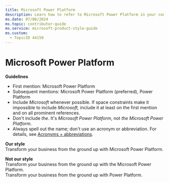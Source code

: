 ```yaml
---
title: Microsoft Power Platform
description: Learn how to refer to Microsoft Power Platform in your content.
ms.date: 07/08/2024
ms.topic: contributor-guide
ms.service: microsoft-product-style-guide
ms.custom:
  - TopicID 44159
---
```



# Microsoft Power Platform

**Guidelines**

- First mention: Microsoft Power Platform
- Subsequent mentions: Microsoft Power Platform (preferred), Power Platform
- Include *Microsoft* whenever possible. If space constraints make it impossible to include *Microsoft,* include it at least on the first mention and on all prominent references.
- Don't include *the*. It's *Microsoft Power Platform*, not *the Microsoft Power Platform*.
- Always spell out the name; don't use an acronym or abbreviation. For details, see [Acronyms + abbreviations](~\acronyms-and-abbreviations.md).

**Our style**  
Transform your business from the ground up with Microsoft Power Platform.

**Not our style**  
Transform your business from the ground up with the Microsoft Power Platform.  
Transform your business from the ground up with Power Platform.

